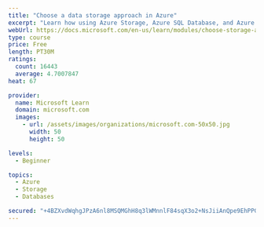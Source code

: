 ```yaml
---
title: "Choose a data storage approach in Azure"
excerpt: "Learn how using Azure Storage, Azure SQL Database, and Azure Cosmos DB - or a combination of them - for your business scenario is the best way to get the most performant solution."
webUrl: https://docs.microsoft.com/en-us/learn/modules/choose-storage-approach-in-azure/
type: course
price: Free
length: PT30M
ratings:
  count: 16443
  average: 4.7007847
heat: 67

provider:
  name: Microsoft Learn
  domain: microsoft.com
  images:
    - url: /assets/images/organizations/microsoft.com-50x50.jpg
      width: 50
      height: 50

levels:
  - Beginner

topics:
  - Azure
  - Storage
  - Databases

secured: "+4BZXvdWqhgJPzA6nl8MSQMGhH8q3lWMnnlF84sqX3o2+NsJiiAnQpe9EhPPGqB1wUKxvkJmiJ9gkChwjAT2h5xAWS8w8AcOh5/fYIkjAT1Q2bmd+BYxmj843l/gyXpoME0GcIA02oMevDvesWqPQVU88F2eeEaZKb3SfNZOfKqYVGX4Kq2s4ZnOXASwIDGOvt3YT58WvzXCQNoJ1ATrhXoASoTnZIANop0D5JpDpa7R1F1BuZ1/0AIQuCaq7KZ9HIMpgfMrRcYLnyayrEQWLtdq5EAnQoOm3QTx7SuVOpdfr1YVj2CDhoDaPFQOnJ8Kd9pjPr+oCVSoiZO2ZrLLgeMRw39LBxD78Nd8MVDuEDBkylRWvUv3W+kWmzWIa2arUrD7uoaj7IyfabystUxWvAiTYRKTHS7HnjWxmQqsB8MLOP/a7xVlosIELUNfwCA+;505cZ9/KHi+hhltLc5Ztgg=="
---
```


